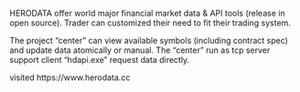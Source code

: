 <p>HERODATA offer world major financial market data & API tools (release in open source). Trader can customized their need to fit their trading system. </p>

<p>The project “center” can view available symbols (including contract spec) and update data atomically or manual. The “center” run as tcp server support client “hdapi.exe” request data directly.</p>

<p>visited https://www.herodata.cc </p>


